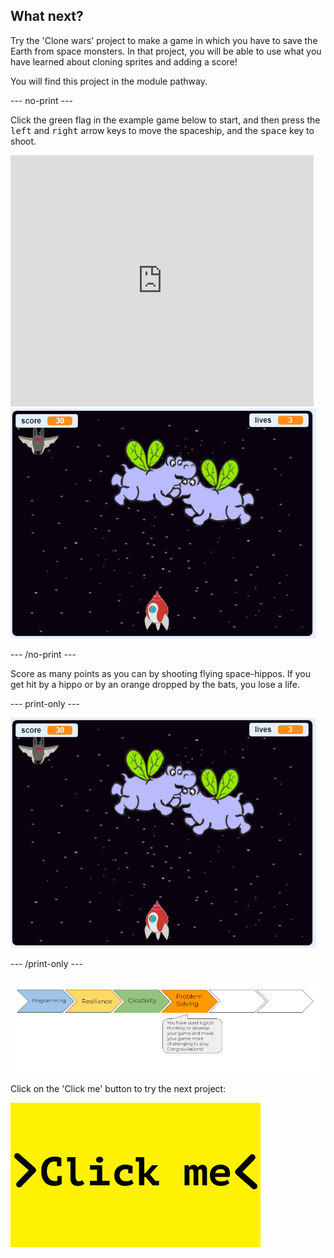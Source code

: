 ## What next?

Try the 'Clone wars' project to make a game in which you have to save the Earth from space monsters. In that project, you will be able to use what you have learned about cloning sprites and adding a score!

You will find this project in the module pathway.

--- no-print ---

Click the green flag in the example game below to start, and then press the <kbd>left</kbd> and <kbd>right</kbd> arrow keys to move the spaceship, and the <kbd>space</kbd> key to shoot.

<div class="scratch-preview">
  <iframe allowtransparency="true" width="485" height="402" src="https://scratch.mit.edu/projects/embed/276887163/?autostart=false" frameborder="0" scrolling="no"></iframe>
  <img src="images/clone-showcase.png">
</div>

--- /no-print ---

Score as many points as you can by shooting flying space-hippos. If you get hit by a hippo or by an orange dropped by the bats, you lose a life.

--- print-only ---

![desc](images/clone-showcase.png)

--- /print-only ---

![progress bar](images/s2-4.png)

Click on the 'Click me' button to try the next project:

<a href="https://codeclub.org/en/scratch2">
<img src="images/Clickme.png">
